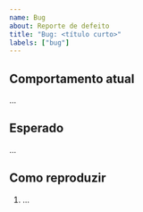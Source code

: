 ```yaml
---
name: Bug
about: Reporte de defeito
title: "Bug: <título curto>"
labels: ["bug"]
---
```


## Comportamento atual
...

## Esperado
...

## Como reproduzir
1. ...
